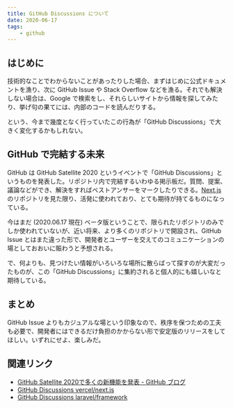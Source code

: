 ```yaml
---
title: GitHub Discussions について
date: 2020-06-17
tags:
    - github
---
```


## はじめに

技術的なことでわからないことがあったりした場合、まずはじめに公式ドキュメントを漁り、次に GitHub Issue や Stack Overflow などを漁る。それでも解決しない場合は、Google で検索をし、それらしいサイトから情報を探してみたり、挙げ句の果てには、内部のコードを読んだりする。

という、今まで幾度となく行っていたこの行為が「GitHub Discussions」で大きく変化するかもしれない。

## GitHub で完結する未来

GitHub は GitHub Satellite 2020 というイベントで「GitHub Discussions」というものを発表した。リポジトリ内で完結するいわゆる掲示板だ。質問、提案、議論などができ、解決をすればベストアンサーをマークしたりできる。[Next.js](https://github.com/vercel/next.js/discussions) のリポジトリを見た限り、活発に使われており、とても期待が持てるものになっている。

今はまだ (2020.06.17 現在) ベータ版ということで、限られたリポジトリのみでしか使われていないが、近い将来、より多くのリポジトリで開設され、GitHub Issue とはまた違った形で、開発者とユーザーを交えてのコミュニケーションの場としておおいに賑わうと予想される。

で、何よりも、見つけたい情報がいろいろな場所に散らばって探すのが大変だったものが、この「GitHub Discussions」に集約されると個人的にも嬉しいなと期待している。

## まとめ

GitHub Issue よりもカジュアルな場という印象なので、秩序を保つための工夫も必要で、開発者にはできるだけ負担のかからない形で安定版のリリースをしてほしい。いずれにせよ、楽しみだ。

## 関連リンク

- [GitHub Satellite 2020で多くの新機能を発表 - GitHub ブログ](https://github.blog/jp/2020-05-08-new-from-satellite-2020-github-codespaces-github-discussions-securing-code-in-private-repositories-and-more/#github-discussions%ef%bc%9a%e6%96%b0%e3%81%97%e3%81%84%e8%ad%b0%e8%ab%96%e3%81%ae%e5%a0%b4)
- [GitHub Discussions vercel/next.js](https://github.com/vercel/next.js/discussions)
- [GitHub Discussions laravel/framework](https://github.com/laravel/framework/discussions)
